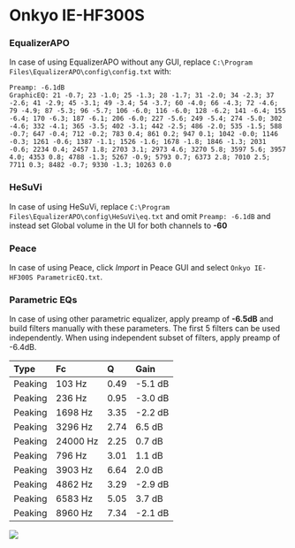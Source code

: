 # Onkyo IE-HF300S

### EqualizerAPO
In case of using EqualizerAPO without any GUI, replace `C:\Program Files\EqualizerAPO\config\config.txt`
with:
```
Preamp: -6.1dB
GraphicEQ: 21 -0.7; 23 -1.0; 25 -1.3; 28 -1.7; 31 -2.0; 34 -2.3; 37 -2.6; 41 -2.9; 45 -3.1; 49 -3.4; 54 -3.7; 60 -4.0; 66 -4.3; 72 -4.6; 79 -4.9; 87 -5.3; 96 -5.7; 106 -6.0; 116 -6.0; 128 -6.2; 141 -6.4; 155 -6.4; 170 -6.3; 187 -6.1; 206 -6.0; 227 -5.6; 249 -5.4; 274 -5.0; 302 -4.6; 332 -4.1; 365 -3.5; 402 -3.1; 442 -2.5; 486 -2.0; 535 -1.5; 588 -0.7; 647 -0.4; 712 -0.2; 783 0.4; 861 0.2; 947 0.1; 1042 -0.0; 1146 -0.3; 1261 -0.6; 1387 -1.1; 1526 -1.6; 1678 -1.8; 1846 -1.3; 2031 -0.6; 2234 0.4; 2457 1.8; 2703 3.1; 2973 4.6; 3270 5.8; 3597 5.6; 3957 4.0; 4353 0.8; 4788 -1.3; 5267 -0.9; 5793 0.7; 6373 2.8; 7010 2.5; 7711 0.3; 8482 -0.7; 9330 -1.3; 10263 0.0
```

### HeSuVi
In case of using HeSuVi, replace `C:\Program Files\EqualizerAPO\config\HeSuVi\eq.txt` and omit `Preamp:
-6.1dB` and instead set Global volume in the UI for both channels to **-60**

### Peace
In case of using Peace, click *Import* in Peace GUI and select `Onkyo IE-HF300S ParametricEQ.txt`.

### Parametric EQs
In case of using other parametric equalizer, apply preamp of **-6.5dB** and build filters manually
with these parameters. The first 5 filters can be used independently.
When using independent subset of filters, apply preamp of -6.4dB.

| Type    | Fc       |    Q | Gain    |
|:--------|:---------|:-----|:--------|
| Peaking | 103 Hz   | 0.49 | -5.1 dB |
| Peaking | 236 Hz   | 0.95 | -3.0 dB |
| Peaking | 1698 Hz  | 3.35 | -2.2 dB |
| Peaking | 3296 Hz  | 2.74 | 6.5 dB  |
| Peaking | 24000 Hz | 2.25 | 0.7 dB  |
| Peaking | 796 Hz   | 3.01 | 1.1 dB  |
| Peaking | 3903 Hz  | 6.64 | 2.0 dB  |
| Peaking | 4862 Hz  | 3.29 | -2.9 dB |
| Peaking | 6583 Hz  | 5.05 | 3.7 dB  |
| Peaking | 8960 Hz  | 7.34 | -2.1 dB |

![](https://raw.githubusercontent.com/jaakkopasanen/AutoEq/master/results/innerfidelity/sbaf-serious/Onkyo%20IE-HF300S/Onkyo%20IE-HF300S.png)